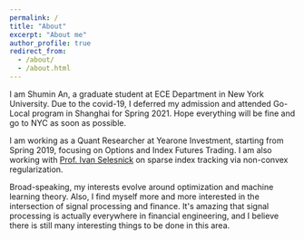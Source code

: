```yaml
---
permalink: /
title: "About"
excerpt: "About me"
author_profile: true
redirect_from: 
  - /about/
  - /about.html
---
```


I am Shumin An, a graduate student at ECE Department in New York University. Due to the covid-19, I deferred my admission and attended Go-Local program in Shanghai for Spring 2021. Hope everything will be fine and go to NYC as soon as possible. 

I am working as a Quant Researcher at Yearone Investment, starting from Spring 2019, focusing on Options and Index Futures Trading. I am also working with [Prof. Ivan Selesnick](https://eeweb.engineering.nyu.edu/iselesni/) on sparse index tracking via non-convex regularization.

Broad-speaking, my interests evolve around optimization and machine learning theory. Also, I find myself more and more interested in the intersection of signal processing and finance. It's amazing that signal processing is actually everywhere in financial engineering, and I believe there is still many interesting things to be done in this area.


